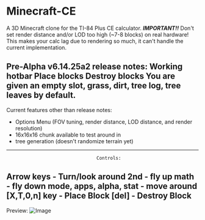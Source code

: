 # Minecraft-CE
A 3D Minecraft clone for the TI-84 Plus CE calculator.
***IMPORTANT!!***
Don't set render distance and/or LOD too high (~7-8 blocks) on real hardware!
This makes your calc lag due to rendering so much, it can't handle the current implementation.


Pre-Alpha v6.14.25a2 release notes:
Working hotbar
Place blocks
Destroy blocks
You are given an empty slot, grass, dirt, tree log, tree leaves by default.
------------------------------------------------------------------------------------------
Current features other than release notes:
- Options Menu (FOV tuning, render distance, LOD distance, and render resolution)
- 16x16x16 chunk available to test around in
- tree generation (doesn't randomize terrain yet)

------------------------------------------------------------------------------------------
                                     Controls:
Arrow keys               - Turn/look around
2nd                      - fly up
math                     - fly down
mode, apps, alpha, stat  - move around
[X,T,0,n] key            - Place Block
[del]                    - Destroy Block
------------------------------------------------------------------------------------------
Preview:
![Image](https://github.com/user-attachments/assets/fd627c60-6b51-40eb-bc47-bad8bff74295)
